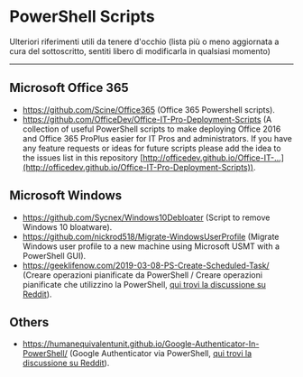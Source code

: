 # PowerShell Scripts

Ulteriori riferimenti utili da tenere d'occhio (lista più o meno aggiornata a cura del sottoscritto, sentiti libero di modificarla in qualsiasi momento)

------

## Microsoft Office 365

- https://github.com/Scine/Office365 (Office 365 Powershell scripts).
- https://github.com/OfficeDev/Office-IT-Pro-Deployment-Scripts (A collection of useful PowerShell scripts to make deploying Office 2016 and Office 365 ProPlus easier for IT Pros and administrators. If you have any feature requests or ideas for future scripts please add the idea to the issues list in this repository [http://officedev.github.io/Office-IT-…](http://officedev.github.io/Office-IT-Pro-Deployment-Scripts)).

  

## Microsoft Windows

- https://github.com/Sycnex/Windows10Debloater (Script to remove Windows 10 bloatware).
- https://github.com/nickrod518/Migrate-WindowsUserProfile (Migrate Windows user profile to a new machine using Microsoft USMT with a PowerShell GUI).
- https://geeklifenow.com/2019-03-08-PS-Create-Scheduled-Task/ (Creare operazioni pianificate da PowerShell / Creare operazioni pianificate che utilizzino la PowerShell, [qui trovi la discussione su Reddit](https://www.reddit.com/r/PowerShell/comments/aypnjo/create_scheduled_tasks_for_powershell/)).

  

## Others

- https://humanequivalentunit.github.io/Google-Authenticator-In-PowerShell/ (Google Authenticator via PowerShell, [qui trovi la discussione su Reddit](https://www.reddit.com/r/PowerShell/comments/ay9qxn/google_authenticator_2faotp_codes_in_powershell/)).
